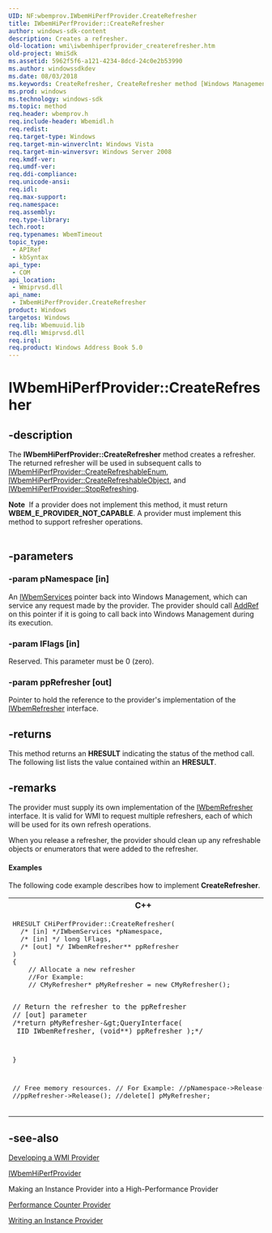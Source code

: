 ```yaml
---
UID: NF:wbemprov.IWbemHiPerfProvider.CreateRefresher
title: IWbemHiPerfProvider::CreateRefresher
author: windows-sdk-content
description: Creates a refresher.
old-location: wmi\iwbemhiperfprovider_createrefresher.htm
old-project: WmiSdk
ms.assetid: 5962f5f6-a121-4234-8dcd-24c0e2b53990
ms.author: windowssdkdev
ms.date: 08/03/2018
ms.keywords: CreateRefresher, CreateRefresher method [Windows Management Instrumentation], CreateRefresher method [Windows Management Instrumentation],IWbemHiPerfProvider interface, IWbemHiPerfProvider interface [Windows Management Instrumentation],CreateRefresher method, IWbemHiPerfProvider.CreateRefresher, IWbemHiPerfProvider::CreateRefresher, _hmm_iwbemhiperfprovider_createrefresher, wbemprov/IWbemHiPerfProvider::CreateRefresher, wmi.iwbemhiperfprovider_createrefresher
ms.prod: windows
ms.technology: windows-sdk
ms.topic: method
req.header: wbemprov.h
req.include-header: Wbemidl.h
req.redist: 
req.target-type: Windows
req.target-min-winverclnt: Windows Vista
req.target-min-winversvr: Windows Server 2008
req.kmdf-ver: 
req.umdf-ver: 
req.ddi-compliance: 
req.unicode-ansi: 
req.idl: 
req.max-support: 
req.namespace: 
req.assembly: 
req.type-library: 
tech.root: 
req.typenames: WbemTimeout
topic_type:
 - APIRef
 - kbSyntax
api_type:
 - COM
api_location:
 - Wmiprvsd.dll
api_name:
 - IWbemHiPerfProvider.CreateRefresher
product: Windows
targetos: Windows
req.lib: Wbemuuid.lib
req.dll: Wmiprvsd.dll
req.irql: 
req.product: Windows Address Book 5.0
---
```


# IWbemHiPerfProvider::CreateRefresher


## -description


The 
<b>IWbemHiPerfProvider::CreateRefresher</b> method creates a refresher. The returned refresher will be used in subsequent calls to 
<a href="https://msdn.microsoft.com/086a1717-b6e8-45c1-9397-ec894ee900a0">IWbemHiPerfProvider::CreateRefreshableEnum</a>, 
<a href="https://msdn.microsoft.com/1eb414e0-cdf6-4caa-88a5-8da17a32449c">IWbemHiPerfProvider::CreateRefreshableObject</a>, and 
<a href="https://msdn.microsoft.com/d1de54de-b57b-4e15-84b3-96cc36bf023b">IWbemHiPerfProvider::StopRefreshing</a>.
<div class="alert"><b>Note</b>  If a provider does not implement this method, it must return <b>WBEM_E_PROVIDER_NOT_CAPABLE</b>. A provider must implement this method to support refresher operations.</div><div> </div>

## -parameters




### -param pNamespace [in]

An 
<a href="https://msdn.microsoft.com/58e2ecca-7d1f-4831-93fc-f946f8ada2c0">IWbemServices</a> pointer back into Windows Management, which can service any request made by the provider. The provider should call <a href="https://msdn.microsoft.com/en-us/library/ms691379(v=VS.85).aspx">AddRef</a> on this pointer if it is going to call back into Windows Management during its execution.


### -param lFlags [in]

Reserved. This parameter must be 0 (zero).


### -param ppRefresher [out]

Pointer to hold the reference to the provider's implementation of the 
<a href="https://msdn.microsoft.com/cd1d652a-f0ce-401c-9a5e-074e6bb4d9ed">IWbemRefresher</a> interface.


## -returns



This method returns an <b>HRESULT</b> indicating the status of the method call. The following list lists the value contained within an <b>HRESULT</b>.




## -remarks



The provider must supply its own implementation of the 
<a href="https://msdn.microsoft.com/cd1d652a-f0ce-401c-9a5e-074e6bb4d9ed">IWbemRefresher</a> interface. It is valid for WMI to request multiple refreshers, each of which will be used for its own refresh operations.

When you release a refresher, the provider should clean up any refreshable objects or enumerators that were added to the refresher.


#### Examples

The following code example describes how to implement 
<b>CreateRefresher</b>.

<div class="code"><span codelanguage="ManagedCPlusPlus"><table>
<tr>
<th>C++</th>
</tr>
<tr>
<td>
<pre>HRESULT CHiPerfProvider::CreateRefresher(
  /* [in] */IWbemServices *pNamespace,
  /* [in] */ long lFlags,
  /* [out] */ IWbemRefresher** ppRefresher
)
{
    // Allocate a new refresher
    //For Example:
    // CMyRefresher* pMyRefresher = new CMyRefresher();

    // Return the refresher to the ppRefresher
    // [out] parameter
    /*return pMyRefresher-&gt;QueryInterface(
     IID_IWbemRefresher, (void**) ppRefresher );*/
}

// Free memory resources.
// For Example:
//pNamespace-&gt;Release();
//ppRefresher-&gt;Release();
//delete[] pMyRefresher;</pre>
</td>
</tr>
</table></span></div>



## -see-also




<a href="https://msdn.microsoft.com/a4f537ba-9081-43b4-acff-4d206de3d9d7">Developing a WMI Provider</a>



<a href="https://msdn.microsoft.com/eb0d12c0-d746-4bae-b47d-50350d33447a">IWbemHiPerfProvider</a>



Making an Instance Provider into a High-Performance Provider



<a href="https://msdn.microsoft.com/2c7206e7-f5f8-4d40-b993-56122e48069b">Performance Counter Provider</a>



<a href="https://msdn.microsoft.com/6a22d6f7-d9e2-45fa-876d-921a4bc4f574">Writing an Instance Provider</a>
 

 

